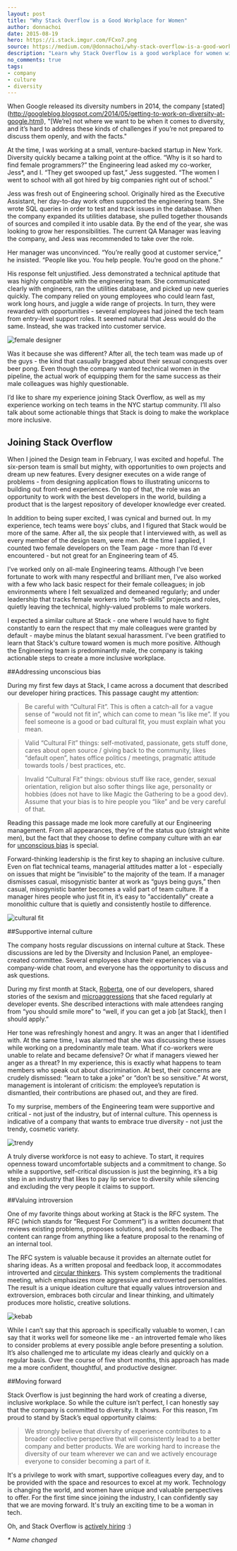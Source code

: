 ```yaml
---
layout: post
title: "Why Stack Overflow is a Good Workplace for Women"
author: donnachoi
date: 2015-08-19
hero: https://i.stack.imgur.com/FCxo7.png
source: https://medium.com/@donnachoi/why-stack-overflow-is-a-good-workplace-for-women-71989189403d
description: "Learn why Stack Overflow is a good workplace for women with this post written by designer Donna Choi"
no_comments: true
tags:
- company
- culture 
- diversity
---
```

When Google released its diversity numbers in 2014, the company [stated] (http://googleblog.blogspot.com/2014/05/getting-to-work-on-diversity-at-google.html), "[We’re] not where we want to be when it comes to diversity, and it’s hard to address these kinds of challenges if you’re not prepared to discuss them openly, and with the facts."

At the time, I was working at a small, venture-backed startup in New York. Diversity quickly became a talking point at the office. “Why is it so hard to find female programmers?” the Engineering lead asked my co-worker, Jess\*, and I. “They get swooped up fast,” Jess suggested. “The women I went to school with all got hired by big companies right out of school.”

Jess was fresh out of Engineering school. Originally hired as the Executive Assistant, her day-to-day work often supported the engineering team. She wrote SQL queries in order to test and track issues in the database. When the company expanded its utilities database, she pulled together thousands of sources and compiled it into usable data. By the end of the year, she was looking to grow her responsibilities. The current QA Manager was leaving the company, and Jess was recommended to take over the role.

Her manager was unconvinced. “You’re really good at customer service,” he insisted. “People like you. You help people. You’re good on the phone.”

His response felt unjustified. Jess demonstrated a technical aptitude that was highly compatible with the engineering team. She communicated clearly with engineers, ran the utilities database, and picked up new queries quickly. The company relied on young employees who could learn fast, work long hours, and juggle a wide range of projects. In turn, they were rewarded with opportunities - several employees had joined the tech team from entry-level support roles. It seemed natural that Jess would do the same. Instead, she was tracked into customer service.

![female designer](https://i.stack.imgur.com/zPKEn.png)

Was it because she was different? After all, the tech team was made up of the guys - the kind that casually bragged about their sexual conquests over beer pong. Even though the company wanted technical women in the pipeline, the actual work of equipping them for the same success as their male colleagues was highly questionable.

I’d like to share my experience joining Stack Overflow, as well as my experience working on tech teams in the NYC startup community. I’ll also talk about some actionable things that Stack is doing to make the workplace more inclusive.

## Joining Stack Overflow

When I joined the Design team in February, I was excited and hopeful. The six-person team is small but mighty, with opportunities to own projects and dream up new features. Every designer executes on a wide range of problems - from designing application flows to illustrating unicorns to building out front-end experiences. On top of that, the role was an opportunity to work with the best developers in the world, building a product that is the largest repository of developer knowledge ever created.

In addition to being super excited, I was cynical and burned out. In my experience, tech teams were boys’ clubs, and I figured that Stack would be more of the same. After all, the six people that I interviewed with, as well as every member of the design team, were men. At the time I applied, I counted two female developers on the Team page - more than I’d ever encountered - but not great for an Engineering team of 45.

I’ve worked only on all-male Engineering teams. Although I’ve been fortunate to work with many respectful and brilliant men, I’ve also worked with a few who lack basic respect for their female colleagues; in job environments where I felt sexualized and demeaned regularly; and under leadership that tracks female workers into “soft-skills” projects and roles, quietly leaving the technical, highly-valued problems to male workers.

I expected a similar culture at Stack - one where I would have to fight constantly to earn the respect that my male colleagues were granted by default - maybe minus the blatant sexual harassment. I've been gratified to learn that Stack's culture toward women is much more positive. Although the Engineering team is predominantly male, the company is taking actionable steps to create a more inclusive workplace. 

##Addressing unconscious bias

During my first few days at Stack, I came across a document that described our developer hiring practices. This passage caught my attention:

>Be careful with “Cultural Fit”. This is often a catch-all for a vague sense of “would not fit in”, which can come to mean “is like me”. If you feel someone is a good or bad cultural fit, you must explain what you mean.

>Valid “Cultural Fit” things: self-motivated, passionate, gets stuff done, cares about open source / giving back to the community, likes “default open”, hates office politics / meetings, pragmatic attitude towards tools / best practices, etc.

>Invalid “Cultural Fit” things: obvious stuff like race, gender, sexual orientation, religion but also softer things like age, personality or hobbies (does not have to like Magic the Gathering to be a good dev). Assume that your bias is to hire people you “like” and be very careful of that.

Reading this passage made me look more carefully at our Engineering management. From all appearances, they’re of the status quo (straight white men), but the fact that they choose to define company culture with an ear for [unconscious bias](http://www.fastcompany.com/3036627/strong-female-lead/youre-more-biased-than-you-think) is special. 

Forward-thinking leadership is the first key to shaping an inclusive culture. Even on flat technical teams, managerial attitudes matter a lot - especially on issues that might be “invisible” to the majority of the team. If a manager dismisses casual, misogynistic banter at work as “guys being guys,” then casual, misogynistic banter becomes a valid part of team culture. If a manager hires people who just fit in, it’s easy to “accidentally” create a monolithic culture that is quietly and consistently hostile to difference. 

![cultural fit](https://i.stack.imgur.com/ZgXoa.png)

##Supportive internal culture

The company hosts regular discussions on internal culture at Stack. These discussions are led by the Diversity and Inclusion Panel, an employee-created committee. Several employees share their experiences via a company-wide chat room, and everyone has the opportunity to discuss and ask questions. 

During my first month at Stack, [Roberta](https://twitter.com/rla4), one of our developers, shared stories of the sexism and [microaggressions](http://notapattern.net/2014/10/14/ways-men-in-tech-are-unintentionally-sexist/#the-list) that she faced regularly at developer events. She described interactions with male attendees ranging from “you should smile more” to “well, if you can get a job [at Stack], then I should apply.” 

Her tone was refreshingly honest and angry. It was an anger that I identified with. At the same time, I was alarmed that she was discussing these issues while working on a predominantly male team. What if co-workers were unable to relate and became defensive? Or what if managers viewed her anger as a threat? In my experience, this is exactly what happens to team members who speak out about discrimination. At best, their concerns are crudely dismissed: “learn to take a joke” or “don’t be so sensitive.” At worst, management is intolerant of criticism: the employee’s reputation is dismantled, their contributions are phased out, and they are fired. 

To my surprise, members of the Engineering team were supportive and critical - not just of the industry, but of internal culture. This openness is indicative of a company that wants to embrace true diversity - not just the trendy, cosmetic variety. 

![trendy](https://i.stack.imgur.com/yhB5K.png)

A truly diverse workforce is not easy to achieve. To start, it requires openness toward uncomfortable subjects and a commitment to change. So while a supportive, self-critical discussion is just the beginning, it’s a big step in an industry that likes to pay lip service to diversity while silencing and excluding the very people it claims to support.

##Valuing introversion

One of my favorite things about working at Stack is the RFC system. The RFC (which stands for “Request For Comment”) is a written document that reviews existing problems, proposes solutions, and solicits feedback. The content can range from anything like a feature proposal to the renaming of an internal tool. 

The RFC system is valuable because it provides an alternate outlet for sharing ideas. As a written proposal and feedback loop, it accommodates introverted and [circular thinkers](https://2culturetalks.wordpress.com/2013/10/23/are-you-a-circular-or-linear-thinker/). This system complements the traditional meeting, which emphasizes more aggressive and extroverted personalities. The result is a unique ideation culture that equally values introversion and extroversion, embraces both circular and linear thinking, and ultimately produces more holistic, creative solutions.

![kebab](https://i.stack.imgur.com/6QwkX.png)

While I can’t say that this approach is specifically valuable to women, I can say that it works well for someone like me - an introverted female who likes to consider problems at every possible angle before presenting a solution. It’s also challenged me to articulate my ideas clearly and quickly on a regular basis. Over the course of five short months, this approach has made me a more confident, thoughtful, and productive designer.

##Moving forward

Stack Overflow is just beginning the hard work of creating a diverse, inclusive workplace. So while the culture isn’t perfect, I can honestly say that the company is committed to diversity. It shows. For this reason, I’m proud to stand by Stack’s equal opportunity claims:

>We strongly believe that diversity of experience contributes to a broader collective perspective that will consistently lead to a better company and better products. We are working hard to increase the diversity of our team wherever we can and we actively encourage everyone to consider becoming a part of it.

It's a privilege to work with smart, supportive colleagues every day, and to be provided with the space and resources to excel at my work. Technology is changing the world, and women have unique and valuable perspectives to offer. For the first time since joining the industry, I can confidently say that we are moving forward. It's truly an exciting time to be a woman in tech. 

Oh, and Stack Overflow is [actively hiring](http://stackexchange.com/work-here) :)

*\* Name changed*
